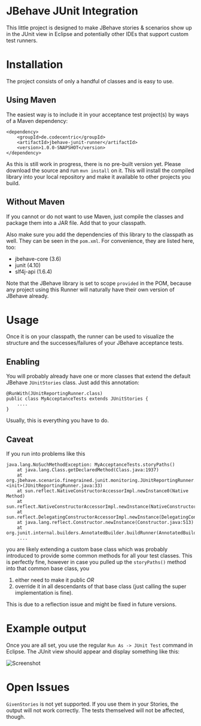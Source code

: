 JBehave JUnit Integration
=========================

This little project is designed to make JBehave
stories & scenarios show up in the JUnit view
in Eclipse and potentially other IDEs that support
custom test runners.

Installation
==========================
The project consists of only a handful of classes
and is easy to use. 


Using Maven
-------------------
The easiest way is to include
it in your acceptance test project(s) by ways of
a Maven dependency:

    <dependency>
        <groupId>de.codecentric</groupId>
        <artifactId>jbehave-junit-runner</artifactId>
        <version>1.0.0-SNAPSHOT</version>
    </dependency>

As this is still work in progress, there is no
pre-built version yet. Please download the source
and run `mvn install` on it. This will install
the compiled library into your local repository
and make it available to other projects you build.

Without Maven
---------------------
If you cannot or do not want to use Maven, just
compile the classes and package them into a JAR
file. Add that to your classpath.

Also make sure you add the dependencies of this
library to the classpath as well. They can be
seen in the `pom.xml`. For convenience, they are
listed here, too:

  * jbehave-core (3.6)
  * junit (4.10)
  * slf4j-api (1.6.4)

Note that the JBehave library is set to scope `provided`
in the POM, because any project using this Runner will
naturally have their own version of JBehave already.

Usage
====================================
Once it is on your classpath, the runner can be used
to visualize the structure and the successes/failures
of your JBehave acceptance tests.

Enabling
-------------------------------
You will probably already have one or more classes
that extend the default JBehave `JUnitStories` class.
Just add this annotation:

    @RunWith(JUnitReportingRunner.class)
    public class MyAcceptanceTests extends JUnitStories {
        ....
    }

Usually, this is everything you have to do.

Caveat
----------------------------
If you run into problems like this

    java.lang.NoSuchMethodException: MyAcceptanceTests.storyPaths()
        at java.lang.Class.getDeclaredMethod(Class.java:1937)
        at org.jbehave.scenario.finegrained.junit.monitoring.JUnitReportingRunner.<init>(JUnitReportingRunner.java:33)
        at sun.reflect.NativeConstructorAccessorImpl.newInstance0(Native Method)
        at sun.reflect.NativeConstructorAccessorImpl.newInstance(NativeConstructorAccessorImpl.java:39)
        at sun.reflect.DelegatingConstructorAccessorImpl.newInstance(DelegatingConstructorAccessorImpl.java:27)
        at java.lang.reflect.Constructor.newInstance(Constructor.java:513)
        at org.junit.internal.builders.AnnotatedBuilder.buildRunner(AnnotatedBuilder.java:31)
        ....
        
you are likely extending a custom base class which
was probably introduced to provide some common methods
for all  your test classes. This is perfectly fine,
however in case you pulled up the `storyPaths()` method
into that common base class, you

  1. either need to make it public _OR_
  1. override it in all descendants of that base class 
     (just calling the super implementation is fine).
     
This is due to a reflection issue and might be fixed in
future versions.


Example output
=================================
Once you are all set, you use the regular `Run As -> JUnit Test`
command in Eclipse. The JUnit view should appear and display something
like this:

![Screenshot](/dschneller/jbehave-junit-monitor/raw/master/doc/img/JBehaveJUnitScreenshot.png)


Open Issues
=================================
`GivenStories` is not yet supported. If you use them in your
Stories, the output will not work correctly. The tests themselved
will not be affected, though.

